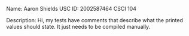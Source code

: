 Name: Aaron Shields
USC ID: 2002587464
CSCI 104

Description: 
Hi, my tests have comments that describe what the printed values should state. It just needs to be compiled manually. 

